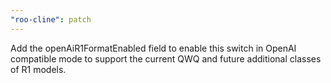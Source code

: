 ```yaml
---
"roo-cline": patch
---
```


Add the openAiR1FormatEnabled field to enable this switch in OpenAI compatible mode to support the current QWQ and future additional classes of R1 models.
